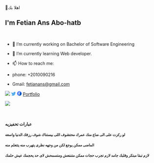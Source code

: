 👋اهلا بك
## I'm Fetian Ans Abo-hatb
<br>

- 🔭 I’m currently working on  Bachelor of Software Engineering

- 🌱 I’m currently learning Web developer.

- 📫 How to reach me:
- phone: +2010090216
- Gmail: fetianans@gmail.com

<div>
<a href="https://www.linkedin.com/in/fetian-ans-abo-hatb-224613189/" target="_blank"><img src="https://img.shields.io/badge/-Fetian%20Ans-0077B5?style=for-the-badge&logo=Linkedin&logoColor=white"/></a>
<a href="https://twitter.com/fetian_debug" target="_blank"><img src='./images/twitter.svg' alt='Twitter' width="3%" title='@Fetian'></a>
<a href="https://www.facebook.com/fetian.debug/" target="_blank"><img src='./images/facebook.png' alt='facebook' width="3%" title='@Fetian'></a>
<a href="https://fetian-ans.firebaseapp.com/" target="_blank">Portfolio</a>

![](https://komarev.com/ghpvc/?username=fetian-debug&color=green)
        

</div>
<!--<div>
أنا مبرمج ومطو ومنشئ محتوى ومحلل بيانات. التقنيات أستخدمها

### Frontend Technologies

<div>
  <img src ="./images/html-5.svg" alt="HTML5 logo" width="6%" title='HTML5'/>
  <img src ="./images/css-3.svg" alt="CSS3 logo" width="6%" title='CSS3'/>
  <img src ="./images/bootstrap.svg" alt="Bootstrap logo" width="8%" title='Bootstrap'/>
  <img src ="./images/sass.svg" alt="Sass logo" width="8%" title='Sass'/>
  <img src ="./images/javascript.svg" alt="JavaScript logo" width="8%" title='JavaScript'/>
  <img src ="./images/es6.svg" alt="ES6 logo" width="8%" title='ES6'/>
  <img src ="./images/d3.svg" alt="D3 logo" width="8%" title='D3.js'/>
  <img src ="./images/react.svg" alt="react logo" width="8%" title='React'/>
  <img src ="./images/redux.svg" alt="redux logo" width="8%" title='Redux'/>
  <img src ="./images/gatsby.svg" alt="Gatsby logo" width="8%" title='Gatsby'/>
<div>

### Backend Technologies

<div>
  <img src ="./images/nodejs.svg" alt="Node logo" width="8%" title='Nodejs'/>
  <img src ="./images/express.svg" alt="express logo" width="8%" title='Express'/>
  <img src ="./images/mongodb.svg" alt="D3 logo" width="8%" title='MongoDB'/>
  <img src ="./images/mysql.svg" alt="mysql logo" width="8%" title='MYSQL'/>
  <img src ="./images/sqlite.svg" alt="sqlite logo" width="8%" title='sqlite'/>
  <img src ="./images/python.svg" alt="Python logo" width="8%" title='Python'/>
  <img src ="./images/flask.svg" alt="Flask logo" width="8%" title='Flask'/>
  <img src ="./images/django.svg" alt="Django logo" width="8%" title='Django'/>
</div>
-->
<!--<div>
### Tools

<div>
  <img src ="./images/figma.svg" alt="Figma logo" width="8%" title='Figma'/>
  <img src ="./images/visual-studio-code.svg" alt="VS Code logo" width="8%" title='Visual Studio Code'/>
  <img src ="./images/git.svg" alt="Git logo" width="8%" title='Git'/>
  <img src ="./images/eslint.svg" alt="ESLint logo" width="8%" title='ESLint'/>
  <img src ="./images/webpack.svg" alt="Webpack logo" width="8%" title='Webpack'/>
  <img src ="./images/nodemon.svg" alt="Nodemon logo" width="8%" title='Nodemon'/> 
</div>
-->

<div >
        <br>
        <br>
        <b>عبارات تحفيزيه<b>
                <br> <br>
<small >
لو ركزت على الى ضاع منك عمرك محتشوف اللى بيستناك شوف رزقك الدنيا واسعه
</small>
<br> <br>
<small >
الماضى ممكن يوجع لكن من وجهه نظرى يتهرب منه يتتعلم منه
</small>
<br> <br>
<small >
لازم تبقا مبتكر وقلبك جامد لازم تجرب حجات ممكن متنفعش ومتسمحش لاى حد يحجمك عيش حلمك
</small>
</div>
 <br> <br>              

